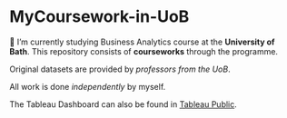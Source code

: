 # MyCoursework-in-UoB

🌱 I’m currently studying Business Analytics course at the **University of Bath**. This repository consists of **courseworks** through the programme.

Original datasets are provided by _professors from the UoB_.

All work is done _independently_ by myself.

The Tableau Dashboard can also be found in [Tableau Public](https://public.tableau.com/app/profile/ningkai.zheng/viz/FlightDelayEDA/CarrierAnalysisDashboard?publish=yes).
